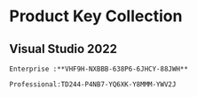 
# Product Key Collection

## Visual Studio 2022
```
Enterprise :**VHF9H-NXBBB-638P6-6JHCY-88JWH**

Professional:TD244-P4NB7-YQ6XK-Y8MMM-YWV2J
```